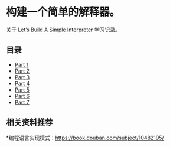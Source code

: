 # 构建一个简单的解释器。
关于 [Let’s Build A Simple Interpreter](https://ruslanspivak.com/lsbasi-part1/) 学习记录。

## 目录
* [Part 1](https://github.com/Afu0402/notes/blob/master/simple-interpreter/part1)
* [Part 2](https://github.com/Afu0402/notes/blob/master/simple-interpreter/part2)
* [Part 3](https://github.com/Afu0402/notes/blob/master/simple-interpreter/part3)
* [Part 4](https://github.com/Afu0402/notes/blob/master/simple-interpreter/part4)
* [Part 5](https://github.com/Afu0402/notes/blob/master/simple-interpreter/part5)
* [Part 6](https://github.com/Afu0402/notes/blob/master/simple-interpreter/part6)
* [Part 7](https://github.com/Afu0402/notes/blob/master/simple-interpreter/part7)
## 相关资料推荐
*编程语言实现模式：https://book.douban.com/subject/10482195/
